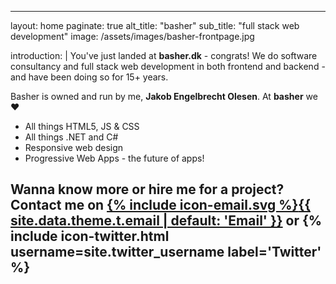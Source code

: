 ---
layout: home
paginate: true
alt_title: "basher"
sub_title: "full stack web development"
image: /assets/images/basher-frontpage.jpg

introduction: |
  You've just landed at **basher.dk** - congrats! We do software consultancy and full stack web development in both frontend and backend - and have been doing so for 15+ years.

  Basher is owned and run by me, **Jakob Engelbrecht Olesen**.
  At **basher** we :heart:

  - All things HTML5, JS & CSS
  - All things .NET and C#
  - Responsive web design
  - Progressive Web Apps - the future of apps!
  
  Wanna know more or hire me for a project?Contact me on <a href="mailto:{{ site.email }}"><span class="icon icon--email">{% include icon-email.svg %}</span><span class="label">{{ site.data.theme.t.email | default: 'Email' }}</span></a> or {% include icon-twitter.html username=site.twitter_username label='Twitter' %}
  ---